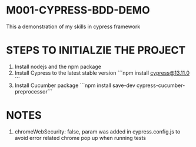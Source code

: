 # M001-CYPRESS-BDD-DEMO

This a demonstration of my skills in cypress framework

# STEPS TO INITIALZIE THE PROJECT

1. Install nodejs and the npm package
2. Install Cypress to the latest stable version
   ´´´npm install cypress@13.11.0´´´
3. Install Cucumber package
   ´´´npm install save-dev cypress-cucumber-preprocessor´´´

# NOTES

1.  chromeWebSecurity: false, param was added in cypress.config.js to avoid error related chrome pop up when running tests
